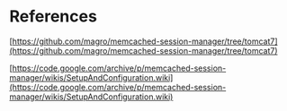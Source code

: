 # References

[https://github.com/magro/memcached-session-manager/tree/tomcat7](https://github.com/magro/memcached-session-manager/tree/tomcat7)

[https://code.google.com/archive/p/memcached-session-manager/wikis/SetupAndConfiguration.wiki](https://code.google.com/archive/p/memcached-session-manager/wikis/SetupAndConfiguration.wiki)
